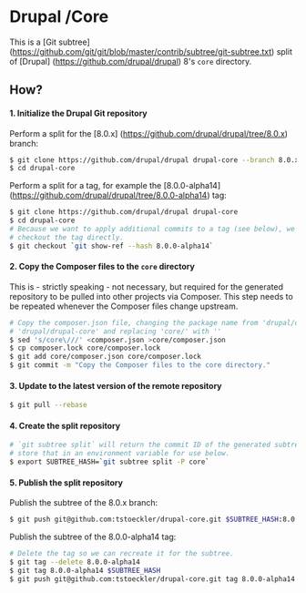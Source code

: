 Drupal /Core
============

This is a [Git subtree] (https://github.com/git/git/blob/master/contrib/subtree/git-subtree.txt) split of [Drupal] (https://github.com/drupal/drupal) 8's `core` directory.

How?
----

#### 1. Initialize the Drupal Git repository
Perform a split for the [8.0.x] (https://github.com/drupal/drupal/tree/8.0.x) branch:
``` bash
$ git clone https://github.com/drupal/drupal drupal-core --branch 8.0.x
$ cd drupal-core
```

Perform a split for a tag, for example the [8.0.0-alpha14] (https://github.com/drupal/drupal/tree/8.0.0-alpha14) tag:
``` bash
$ git clone https://github.com/drupal/drupal drupal-core
$ cd drupal-core
# Because we want to apply additional commits to a tag (see below), we cannot
# checkout the tag directly.
$ git checkout `git show-ref --hash 8.0.0-alpha14`
```

#### 2. Copy the Composer files to the `core` directory
This is - strictly speaking - not necessary, but required for the generated
repository to be pulled into other projects via Composer. This step needs to be
repeated whenever the Composer files change upstream.
``` bash
# Copy the composer.json file, changing the package name from 'drupal/drupal' to
# 'drupal/drupal-core' and replacing 'core/' with ''
$ sed 's/core\///' <composer.json >core/composer.json
$ cp composer.lock core/composer.lock
$ git add core/composer.json core/composer.lock
$ git commit -m "Copy the Composer files to the core directory."
```

#### 3. Update to the latest version of the remote repository
``` bash
$ git pull --rebase
```

#### 4. Create the split repository
``` bash
# `git subtree split` will return the commit ID of the generated subtree, so we
# store that in an environment variable for use below.
$ export SUBTREE_HASH=`git subtree split -P core`
```

#### 5. Publish the split repository
Publish the subtree of the 8.0.x branch:
```bash
$ git push git@github.com:tstoeckler/drupal-core.git $SUBTREE_HASH:8.0.x
```

Publish the subtree of the 8.0.0-alpha14 tag:
```bash
# Delete the tag so we can recreate it for the subtree.
$ git tag --delete 8.0.0-alpha14
$ git tag 8.0.0-alpha14 $SUBTREE_HASH
$ git push git@github.com:tstoeckler/drupal-core.git tag 8.0.0-alpha14
```
